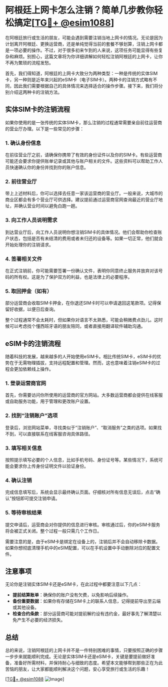 # 阿根廷上网卡怎么注销？简单几步教你轻松搞定[[TG💪+ @esim1088](https://t.me/s/esim1088)]

在阿根廷旅行或生活的朋友，可能会遇到需要注销当地上网卡的情况。无论是因为计划离开阿根廷、更换运营商，还是单纯觉得当前的套餐不够划算，注销上网卡都是一项必要的操作。不过，对于很多初来乍到的人来说，这项任务可能显得有些复杂和麻烦。别担心，这篇文章将为你详细讲解如何轻松注销阿根廷的上网卡，让你不再为繁琐的流程发愁。

首先，我们得知道，阿根廷的上网卡大致分为两种类型：一种是传统的实体SIM卡，另一种则是近年来兴起的eSIM卡（电子SIM卡）。两种卡的注销方式略有不同，因此我们需要根据自己的具体情况来选择适合的操作步骤。接下来，我们将分别介绍这两种卡的注销方法。

## 实体SIM卡的注销流程

如果你使用的是一张传统的实体SIM卡，那么注销的过程通常需要亲自前往运营商的营业厅办理。以下是一些常见的步骤：

### 1. 确认身份信息
在前往营业厅之前，请确保你携带了有效的身份证件以及你的SIM卡。有些运营商可能还会要求你提供账单记录或其他与账户相关的文件。这些资料可以帮助工作人员快速确认你的身份并找到你的账户信息。

### 2. 前往营业厅
带上上述材料后，你可以选择去任意一家该运营商的营业厅。一般来说，大城市的商业区都会有多个营业厅可供选择。建议提前通过运营商官网查询最近的营业厅地址，并确认营业时间以避免白跑一趟。

### 3. 向工作人员说明需求
到达营业厅后，向工作人员说明你想注销SIM卡的具体情况。他们会帮助你检查账户状态，包括是否有未结清的费用或者未归还的设备等。如果一切正常，他们就会开始处理你的注销请求。

### 4. 签署相关文件
在正式注销前，你可能需要签署一份确认文件，表明你同意终止服务并放弃对该号码的所有权。这是为了保护双方的利益，也是法律上的必要程序。

### 5. 取回押金（如有）
部分运营商会收取SIM卡押金，在你退还SIM卡时可以申请退回这笔款项。记得保留好收据，以便日后查询。

整个过程通常不会太耗时，但如果你对语言不太熟悉，可能会稍微费点劲儿。这时候可以考虑找个懂西班牙语的朋友陪同，或者直接用翻译软件辅助沟通。

## eSIM卡的注销流程

随着科技的发展，越来越多的人开始使用eSIM卡。相比传统SIM卡，eSIM卡的优势在于无需物理插拔，支持远程配置和管理。然而，这也意味着注销eSIM卡的过程会更加依赖线上操作。

### 1. 登录运营商官网
首先，你需要访问你所使用的运营商的官方网站。大多数运营商都会提供在线客服或自助服务功能，用于管理和更改账户设置。

### 2. 找到“注销账户”选项
登录后，浏览网站菜单，寻找类似于“注销账户”、“取消服务”之类的选项。如果找不到，可以直接联系在线客服咨询具体路径。

### 3. 填写相关信息
按照提示填写必要的个人信息，比如手机号码、身份证号等。某些情况下，系统可能会要求你上传身份证明文件以验证身份。

### 4. 确认注销
完成信息填写后，系统会显示最终确认页面。仔细核对所有信息无误后，点击“确认”按钮即可提交注销申请。

### 5. 等待审核结果
提交申请后，运营商会对你提供的信息进行审核。审核通过后，你的eSIM卡服务将会被正式关闭。整个过程一般只需几个工作日。

需要注意的是，由于eSIM卡是绑定在设备上的，注销后并不会自动移除卡数据。如果你想彻底清理手机中的eSIM配置，可以在手机设置中手动删除对应的配置文件。

## 注意事项

无论你是注销实体SIM卡还是eSIM卡，在此过程中都要注意以下几点：

- **提前结算账单**：确保你的账户没有欠费，以免影响后续操作。
- **备份重要数据**：如果你有存储在SIM卡上的联系人信息，记得提前导出至云端或其他设备。
- **检查合约条款**：部分运营商可能对提前解约设有违约金，最好事先了解清楚以免产生不必要的经济损失。

## 总结

总的来说，注销阿根廷的上网卡并不是一件特别困难的事情，只要按照正确的步骤一步步来就能顺利完成。无论是实体SIM卡还是eSIM卡，关键是要提前做好准备，准备好所需材料，并保持耐心与细致的态度。希望本文能够帮到那些正在为此苦恼的朋友，让大家都能顺利解决这个问题，安心享受旅行或生活的乐趣！

[[TG💪+ @esim1088](https://t.me/s/esim1088) ![Image](https://i.postimg.cc/4NQfJmqS/Snipaste-2025-05-13-00-14-12.png)]